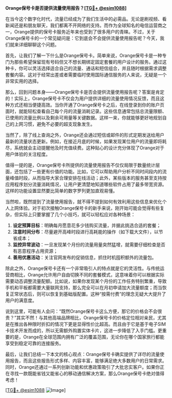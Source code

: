 **Orange保号卡是否提供流量使用报告？[[TG💪+ @esim1088](https://t.me/s/esim1088)]**

在当今这个数字化时代，流量已经成为了我们生活中的必需品。无论是刷视频、看新闻还是和朋友聊天，我们都离不开网络的支持。而作为全球知名的电信运营商之一，Orange提供的保号卡服务近年来也受到了很多用户的青睐。不过，关于Orange保号卡的一个常见疑问是：它到底会不会提供流量使用报告呢？今天，我们就来详细聊聊这个问题。

首先，让我们了解一下什么是Orange保号卡。简单来说，Orange保号卡是一种专门为那些希望保留现有号码但又不想长期绑定固定套餐的用户设计的服务。通过这种卡，你可以灵活选择适合自己的流量、通话和短信组合，并且随时根据需求调整套餐内容。这对于经常出差或者需要临时使用国际通信服务的人来说，无疑是一个非常实用的选择。

那么，回到问题本身——Orange保号卡是否会提供流量使用报告呢？答案是肯定的！实际上，Orange保号卡不仅会为用户提供详细的流量使用情况反馈，而且这种方式还相当便捷高效。当你开通了Orange保号卡之后，在线登录到你的账户页面时，就能轻松查看自己每个月的流量消耗记录。这些信息通常包括总流量限额、已使用的流量比例以及剩余可用量等关键数据。这样一来，你就能够更好地规划自己的上网习惯，避免不必要的超支现象发生。

当然了，除了线上查询之外，Orange还会通过短信或邮件的形式定期发送给用户最新的流量状态更新。例如，在接近月底的时候，如果发现某位用户的流量即将耗尽，系统就会主动提醒他及时充值续费。这种贴心的设计充分体现了Orange对于用户体验的关注程度。

值得一提的是，Orange保号卡所提供的流量使用报告不仅仅局限于数量统计层面，还包括了一些更有价值的功能。比如，它可以帮助用户分析不同时间段内的流量峰值时段，从而指导大家合理安排在线活动；此外，某些版本的服务甚至支持按应用程序划分流量消耗情况，让用户更清楚地知道哪些软件占用了最多带宽资源。这样的功能设置显然要比简单的数字罗列更加直观易懂。

当然啦，既然提到了流量使用报告，就不得不提到如何有效利用这些信息来优化个人上网体验。对于初次接触Orange保号卡的新手来说，刚开始可能会觉得有些复杂，但实际上只要掌握了几个小技巧，就可以轻松应对各种场景：

1. **设定预算目标**：明确每月愿意花多少钱购买流量，并据此挑选合适的套餐；
2. **注意时间分布**：尽量避开高峰时段进行高耗能的操作（如下载大文件），以节省成本；
3. **监控异常波动**：一旦发现某个月份的流量用量突然猛增，就需要仔细检查是否有恶意程序占用资源；
4. **善用优惠活动**：关注官网发布的促销信息，抓住时机囤积额外的流量包。

除此之外，Orange保号卡还有一个非常吸引人的特点就是它的灵活性。与传统运营商相比，Orange允许用户自由切换不同的套餐模式，这意味着你可以根据实际需要动态调整流量配额。比如说，如果你发现某个月份的工作任务特别繁重，导致手机和平板都需要大量联网支持，那么完全可以在月初申请加大流量额度；而当恢复正常状态后，则可以恢复到基础版配置。这种“按需付费”的理念无疑大大提升了用户的满意度。

说到这里，可能有人会问：“既然Orange保号卡这么方便，那它的价格会不会很贵？”其实不然！与其他高端品牌相比，Orange保号卡的价格定位相对亲民，尤其是在推出各种限时折扣的情况下更是显得性价比超高。而且由于它是基于电子SIM卡技术开发而成的，所以无需额外购置实体卡片，这进一步降低了入手门槛。更重要的是，Orange在全球范围内拥有广泛的覆盖范围，无论你在哪个国家旅行都能享受到稳定可靠的连接服务。

最后，让我们总结一下本文的核心观点：Orange保号卡确实提供了详尽的流量使用报告，而且这些报告形式多样、内容丰富，能够满足绝大多数用户的日常需求。同时，Orange还通过一系列创新功能和优惠政策吸引了大批忠实客户。如果你正在寻找一款既能省钱又能省心的移动通信解决方案，那么Orange保号卡绝对值得考虑！

[[TG💪+ @esim1088](https://t.me/s/esim1088) ![Image](https://i.postimg.cc/4NQfJmqS/Snipaste-2025-05-13-00-14-12.png)]